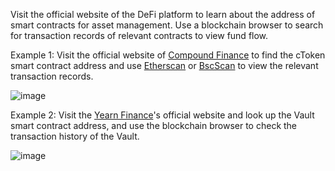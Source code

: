Visit the official website of the DeFi platform to learn about the address of smart contracts for asset management. Use a blockchain browser to search for transaction records of relevant contracts to view fund flow.

Example 1: Visit the official website of [Compound Finance](https://compound.finance/) to find the cToken smart contract address and use [Etherscan](https://etherscan.io/) or [BscScan](https://bscscan.com/) to view the relevant transaction records.

![image](https://docs.codatta.io/~gitbook/image?url=https%3A%2F%2F1881594289-files.gitbook.io%2F%7E%2Ffiles%2Fv0%2Fb%2Fgitbook-x-prod.appspot.com%2Fo%2Fspaces%252F1R7hte14lgxgSWN8B4ik%252Fuploads%252FHRIXzrCeDhazHxm1D1y4%252Fimage.png%3Falt%3Dmedia%26token%3Dd11ecba9-6be0-4197-8105-696edb41a63b&width=768&dpr=2&quality=100&sign=82e14f82&sv=1)


Example 2: Visit the [Yearn Finance](https://yearn.fi/)'s official website and look up the Vault smart contract address, and use the blockchain browser to check the transaction history of the Vault.

![image](https://docs.codatta.io/~gitbook/image?url=https%3A%2F%2F1881594289-files.gitbook.io%2F%7E%2Ffiles%2Fv0%2Fb%2Fgitbook-x-prod.appspot.com%2Fo%2Fspaces%252F1R7hte14lgxgSWN8B4ik%252Fuploads%252FLLbbj1SwYK7g21TY6pwe%252Fimage.png%3Falt%3Dmedia%26token%3D6517048b-f065-43b9-8837-8ce123c368bb&width=768&dpr=2&quality=100&sign=ec12584c&sv=1)